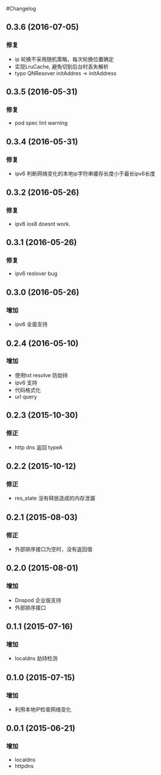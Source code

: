 #Changelog

## 0.3.6 (2016-07-05)

### 修复
* ip 轮换不采用随机策略，每次轮换位置确定
* 实现LruCache, 避免切到后台时丢失解析
* typo QNResover initAddres -> initAddress  

## 0.3.5 (2016-05-31)

### 修复
* pod spec lint warning

## 0.3.4 (2016-05-31)

### 修复
* ipv6 判断网络变化的本地ip字符串缓存长度小于最长ipv6长度

## 0.3.2 (2016-05-26)

### 修复
* ipv6 ios8 doesnt work.

## 0.3.1 (2016-05-26)

### 修复
* ipv6 reslover bug

## 0.3.0 (2016-05-26)

### 增加
* ipv6 全面支持

## 0.2.4 (2016-05-10)

### 增加
* 使用txt resolve 防劫持
* ipv6 支持
* 代码格式化
* url query

## 0.2.3 (2015-10-30)

### 修正
* http dns 返回 typeA

## 0.2.2 (2015-10-12)

### 修正
* res_state 没有释放造成的内存泄漏

## 0.2.1 (2015-08-03)

### 修正
* 外部排序接口为空时，没有返回值

## 0.2.0 (2015-08-01)

### 增加
* Dnspod 企业版支持
* 外部排序接口

## 0.1.1 (2015-07-16)

### 增加
* localdns 劫持检测

## 0.1.0 (2015-07-15)

### 增加
* 利用本地IP检查网络变化

## 0.0.1 (2015-06-21)

### 增加
* localdns
* httpdns


